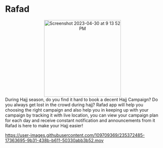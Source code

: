 # Rafad
<div style="text-align: center;">
<img width="250" alt="Screenshot 2023-04-30 at 9 13 52 PM" src="https://user-images.githubusercontent.com/109709369/235372564-5c4e4fba-e3fe-4cf8-ba1c-c279db3864b0.png">
</div>
During Hajj season, do you find it hard to book a decent Hajj Campaign? Do you always get lost in the crowd during hajj?  Rafad app will help you choosing the right campaign and also help you in keeping up with your campaign by tracking it with live location, you can view your campaign plan for each day and receive constant notification and announcements from it  Rafad is here to make your Hajj easier!





https://user-images.githubusercontent.com/109709369/235372485-17363695-9b31-438b-b611-50330abb3b52.mov


 
 
 
